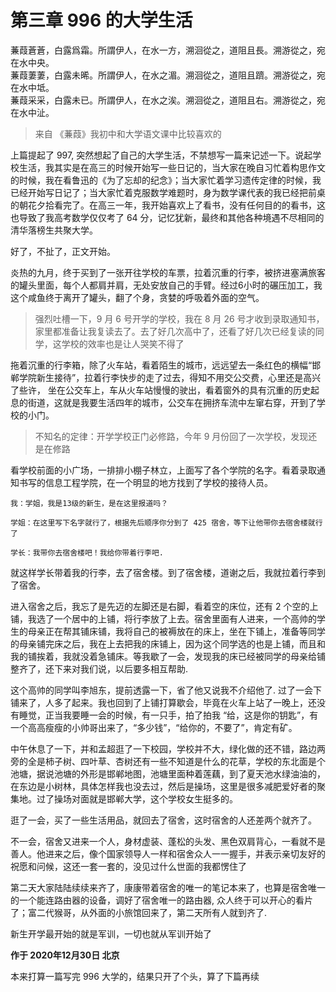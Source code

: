 # 第三章 996 的大学生活

蒹葭蒼蒼，白露爲霜。所謂伊人，在水一方，溯洄從之，道阻且長。溯游從之，宛在水中央。  
蒹葭萋萋，白露未晞。所謂伊人，在水之湄。溯洄從之，道阻且躋。溯游從之，宛在水中坻。  
蒹葭采采，白露未已。所謂伊人，在水之涘。溯洄從之，道阻且右。溯游從之，宛在水中沚。

> 来自 《蒹葭》我初中和大学语文课中比较喜欢的



上篇提起了 997, 突然想起了自己的大学生活，不禁想写一篇来记述一下。说起学校生活，我其实是在高三的时候开始写一些日记的，当大家在晚自习忙着构思作文的时候，我在看鲁迅的《为了忘却的纪念》；当大家忙着学习遗传定律的时候，我已经开始写日记了；当大家忙着克服数学难题时，身为数学课代表的我已经把前桌的朝花夕拾看完了。在高三一年，我开始喜欢上了看书，没有任何目的的看书，这也导致了我高考数学仅仅考了 64 分，记忆犹新，最终和其他各种境遇不尽相同的清华落榜生共聚大学。



好了，不扯了，正文开始。



炎热的九月，终于买到了一张开往学校的车票，拉着沉重的行李，被挤进塞满旅客的罐头里面，每个人都肩并肩，无处安放自己的手臂。经过6小时的碾压加工，我这个咸鱼终于离开了罐头，翻了个身，贪婪的呼吸着外面的空气。

> 强烈吐槽一下，9 月 6 号开学的学校，我在 8 月 26 号才收到录取通知书，家里都准备让我复读去了。去了好几次高中了，还看了好几次已经复读的同学，这学校的效率也是让人哭笑不得了



拖着沉重的行李箱，除了火车站，看着陌生的城市，远远望去一条红色的横幅“邯郸学院新生接待”，拉着行李快步的走了过去，得知不用交公交费，心里还是高兴了些许，
坐在公交车上，车从火车站慢慢的驶出，看着窗外的具有沉重的历史起息的街道，这就是我要生活四年的城市，公交车在拥挤车流中左窜右穿，开到了学校的小门。



> 不知名的定律：开学学校正门必修路，今年 9 月份回了一次学校，发现还是在修路



看学校前面的小广场，一排排小棚子林立，上面写了各个学院的名字。看着录取通知书写的信息工程学院，在一个明显的地方找到了学校的接待人员。

```
我：学姐，我是13级的新生，是在这里报道吗？

学姐：在这里写下名字就行了，根据先后顺序你分到了 425 宿舍，等下让他带你去宿舍楼就行了

学长：我带你去宿舍楼吧！我给你带着行李吧.
```



就这样学长带着我的行李，去了宿舍楼。到了宿舍楼，道谢之后，我就拉着行李到了宿舍。

进入宿舍之后，我忘了是先迈的左脚还是右脚，看着空的床位，还有 2 个空的上铺，我选了一个居中的上铺，将行李放了上去。宿舍里面有人进来，一个高帅的学生的母亲正在帮其铺床铺，我将自己的被褥放在的床上，坐在下铺上，准备等同学的母亲铺完床之后，我在上去把我的床铺上，因为这个同学选的也是上铺，而且和我的铺挨着，我就没着急铺床。等我歇了一会，发现我的床已经被同学的母亲给铺整齐了，还下来对我们说，以后要多相互帮助.

这个高帅的同学叫李旭东，提前透露一下，省了他又说我不介绍他了. 过了一会下铺来了，人多了起来。我也回到了上铺打算歇会，毕竟在火车上站了一晚上，还没有睡觉，正当我要睡一会的时候，有一只手，拍了拍我 “给，这是你的钥匙”，有一个高高瘦瘦的小帅哥出来了，“多少钱”，“给你的，不要了”，肯定有矿。

中午休息了一下，并和孟超逛了一下校园，学校并不大，绿化做的还不错，路边两旁的全是柿子树、四叶草、杏树还有一些不知道是什么的花草，学校的东北面是个池塘，据说池塘的外形是邯郸地图，池塘里面种着莲藕，到了夏天池水绿油油的，在东边是小树林，具体怎样我也没去过，然后是操场，这里是很多减肥爱好者的聚集地。过了操场对面就是邯郸大学，这个学校女生挺多的。

逛了一会，买了一些生活用品，就回去了宿舍，这时宿舍的人还差两个就齐了。

不一会，宿舍又进来一个人，身材虚装、蓬松的头发、黑色双肩背心，一看就不是善人。他进来之后，像个国家领导人一样和宿舍众人一一握手，并表示亲切友好的祝愿和问候，这还一套一套的，没见过什么世面的我都愣住了

第二天大家陆陆续续来齐了，康康带着宿舍的唯一的笔记本来了，也算是宿舍唯一的一个能连路由器的设备，调好了宿舍唯一的路由器, 众人终于可以开心的看片了；富二代猴哥，从外面的小旅馆回来了，第二天所有人就到齐了.

新生开学最开始的就是军训，一切也就从军训开始了

**作于 2020年12月30日 北京**

本来打算一篇写完 996 大学的，结果只开了个头，算了下篇再续